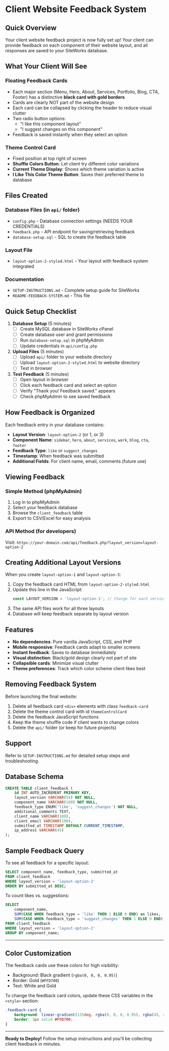 # Client Website Feedback System

## Quick Overview

Your client website feedback project is now fully set up! Your client can provide feedback on each component of their website layout, and all responses are saved to your SiteWorks database.

## What Your Client Will See

### Floating Feedback Cards
- Each major section (Menu, Hero, About, Services, Portfolio, Blog, CTA, Footer) has a distinctive **black card with gold borders**
- Cards are clearly NOT part of the website design
- Each card can be collapsed by clicking the header to reduce visual clutter
- Two radio button options:
  - "I like this component layout"
  - "I suggest changes on this component"
- Feedback is saved instantly when they select an option

### Theme Control Card
- Fixed position at top right of screen
- **Shuffle Colors Button**: Let client try different color variations
- **Current Theme Display**: Shows which theme variation is active
- **I Like This Color Theme Button**: Saves their preferred theme to database

## Files Created

### Database Files (in `api/` folder)
- `config.php` - Database connection settings (NEEDS YOUR CREDENTIALS)
- `feedback.php` - API endpoint for saving/retrieving feedback
- `database-setup.sql` - SQL to create the feedback table

### Layout File
- `layout-option-2-styled.html` - Your layout with feedback system integrated

### Documentation
- `SETUP-INSTRUCTIONS.md` - Complete setup guide for SiteWorks
- `README-FEEDBACK-SYSTEM.md` - This file

## Quick Setup Checklist

1. **Database Setup** (5 minutes)
   - [ ] Create MySQL database in SiteWorks cPanel
   - [ ] Create database user and grant permissions
   - [ ] Run `database-setup.sql` in phpMyAdmin
   - [ ] Update credentials in `api/config.php`

2. **Upload Files** (5 minutes)
   - [ ] Upload `api/` folder to your website directory
   - [ ] Upload `layout-option-2-styled.html` to website directory
   - [ ] Test in browser

3. **Test Feedback** (5 minutes)
   - [ ] Open layout in browser
   - [ ] Click each feedback card and select an option
   - [ ] Verify "Thank you! Feedback saved." appears
   - [ ] Check phpMyAdmin to see saved feedback

## How Feedback is Organized

Each feedback entry in your database contains:
- **Layout Version**: `layout-option-2` (or 1, or 3)
- **Component Name**: `sidebar`, `hero`, `about`, `services`, `work`, `blog`, `cta`, `footer`
- **Feedback Type**: `like` or `suggest_changes`
- **Timestamp**: When feedback was submitted
- **Additional Fields**: For client name, email, comments (future use)

## Viewing Feedback

### Simple Method (phpMyAdmin)
1. Log in to phpMyAdmin
2. Select your feedback database
3. Browse the `client_feedback` table
4. Export to CSV/Excel for easy analysis

### API Method (for developers)
Visit: `https://your-domain.com/api/feedback.php?layout_version=layout-option-2`

## Creating Additional Layout Versions

When you create `layout-option-1` and `layout-option-3`:

1. Copy the feedback card HTML from `layout-option-2-styled.html`
2. Update this line in the JavaScript:
   ```javascript
   const LAYOUT_VERSION = 'layout-option-1'; // Change for each version
   ```
3. The same API files work for all three layouts
4. Database will keep feedback separate by layout version

## Features

- **No dependencies**: Pure vanilla JavaScript, CSS, and PHP
- **Mobile responsive**: Feedback cards adapt to smaller screens
- **Instant feedback**: Saves to database immediately
- **Visual distinction**: Black/gold design clearly not part of site
- **Collapsible cards**: Minimize visual clutter
- **Theme preferences**: Track which color scheme client likes best

## Removing Feedback System

Before launching the final website:

1. Delete all feedback card `<div>` elements with class `feedback-card`
2. Delete the theme control card with id `themeControlCard`
3. Delete the feedback JavaScript functions
4. Keep the theme shuffle code if client wants to change colors
5. Delete the `api/` folder (or keep for future projects)

## Support

Refer to `SETUP-INSTRUCTIONS.md` for detailed setup steps and troubleshooting.

## Database Schema

```sql
CREATE TABLE client_feedback (
    id INT AUTO_INCREMENT PRIMARY KEY,
    layout_version VARCHAR(50) NOT NULL,
    component_name VARCHAR(100) NOT NULL,
    feedback_type ENUM('like', 'suggest_changes') NOT NULL,
    additional_comments TEXT,
    client_name VARCHAR(100),
    client_email VARCHAR(100),
    submitted_at TIMESTAMP DEFAULT CURRENT_TIMESTAMP,
    ip_address VARCHAR(45)
);
```

## Sample Feedback Query

To see all feedback for a specific layout:

```sql
SELECT component_name, feedback_type, submitted_at 
FROM client_feedback 
WHERE layout_version = 'layout-option-2' 
ORDER BY submitted_at DESC;
```

To count likes vs. suggestions:

```sql
SELECT 
    component_name,
    SUM(CASE WHEN feedback_type = 'like' THEN 1 ELSE 0 END) as likes,
    SUM(CASE WHEN feedback_type = 'suggest_changes' THEN 1 ELSE 0 END) as suggestions
FROM client_feedback
WHERE layout_version = 'layout-option-2'
GROUP BY component_name;
```

---

## Color Customization

The feedback cards use these colors for high visibility:
- Background: Black gradient (`rgba(0, 0, 0, 0.95)`)
- Border: Gold (`#FFD700`)
- Text: White and Gold

To change the feedback card colors, update these CSS variables in the `<style>` section:

```css
.feedback-card {
    background: linear-gradient(135deg, rgba(0, 0, 0, 0.95), rgba(45, 45, 45, 0.95));
    border: 3px solid #FFD700;
}
```

---

**Ready to Deploy!** Follow the setup instructions and you'll be collecting client feedback in minutes.

